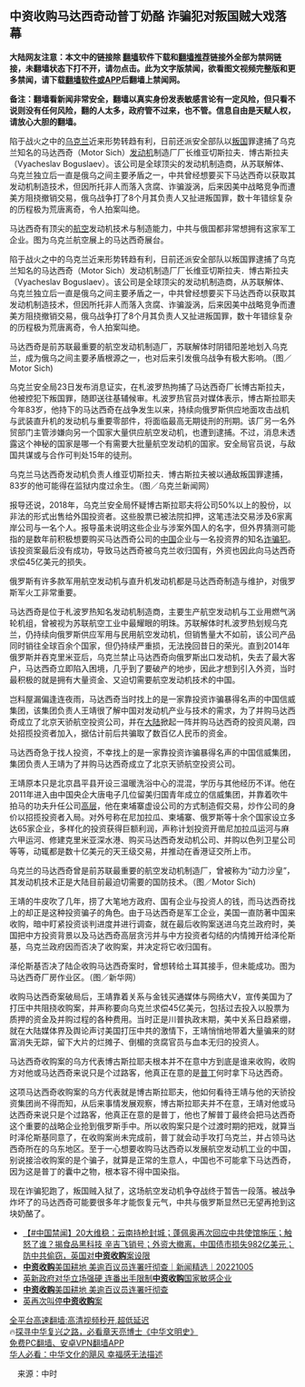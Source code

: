  <!-- 面包屑导航 --> <h2>中资收购马达西奇动普丁奶酪 诈骗犯对叛国贼大戏落幕</h2> <p class="notice"><b>大陆网友注意：本文中的链接除 <a href="https://github.com/bannedbook/fanqiang" >翻墙</a>软件下载和<a href="https://github.com/killgcd/justmysocks/blob/master/README.md">翻墙推荐</a>链接外全部为禁网链接，未翻墙状态下打不开，请勿点击。此为文字版禁闻，欲看图文视频完整版和更多禁闻，请下载<a href="https://github.com/bannedbook/fanqiang">翻墙软件或APP</a>后翻墙上禁闻网。</p><p>备注：翻墙看新闻非常安全，翻墙以真实身份发表敏感言论有一定风险，但只看不说则没有任何风险，翻的人太多，政府管不过来，也不管。信息自由是天赋人权，请放心大胆的翻墙。</b></p>  <div class="entry"> <p id="summary">陷于战火之中的<a href="https://www.bannedbook.org/bnews/tag/%e4%b9%8c%e5%85%8b%e5%85%b0/" class="st_tag internal_tag" rel="tag" title="标签 乌克兰 下的日志">乌克兰</a>近来形势转趋有利，日前还派安全部队以<a href="https://www.bannedbook.org/bnews/tag/%E5%8F%9B%E5%9B%BD/" class="st_tag internal_tag" rel="tag" title="标签 叛国 下的日志">叛国</a>罪逮捕了乌克兰知名的马达西奇（Motor Sich）<a href="https://www.bannedbook.org/bnews/tag/%e5%8f%91%e5%8a%a8%e6%9c%ba/" class="st_tag internal_tag" rel="tag" title="标签 发动机 下的日志">发动机</a>制造厂厂长维亚切斯拉夫．博古斯拉夫（Vyacheslav Boguslaev）。该公司是全球顶尖的发动机制造商，从苏联解体、乌克兰独立后一直是俄乌之间主要矛盾之一，中共曾经想要买下马达西奇以获取其发动机制造技术，但因所托非人而落入贪腐、诈骗漩涡，后来因美中战略竞争而遭美方阻挠撤销交易，俄乌战争打了8个月其负责人又扯进叛国罪，数十年错综复杂的历程极为荒唐离奇，令人拍案叫绝。</p> <p id="conimg">马达西奇有顶尖的<a href="https://www.bannedbook.org/bnews/tag/%E8%88%AA%E7%A9%BA/" class="st_tag internal_tag" rel="tag" title="标签 航空 下的日志">航空</a>发动机技术与制造能力，中共与俄国都非常想拥有这家军工企业。图为乌克兰航空展上的马达西奇展台。</p> <p>陷于战火之中的乌克兰近来形势转趋有利，日前还派安全部队以叛国罪逮捕了乌克兰知名的马达西奇（Motor Sich）发动机制造厂厂长维亚切斯拉夫．博古斯拉夫（Vyacheslav Boguslaev）。该公司是全球顶尖的发动机制造商，从苏联解体、乌克兰独立后一直是俄乌之间主要矛盾之一，中共曾经想要买下马达西奇以获取其发动机制造技术，但因所托非人而落入贪腐、诈骗漩涡，后来因美中战略竞争而遭美方阻挠撤销交易，俄乌战争打了8个月其负责人又扯进叛国罪，数十年错综复杂的历程极为荒唐离奇，令人拍案叫绝。</p> <p>马达西奇是前苏联最重要的航空发动机制造厂，苏联解体时阴错阳差地划入乌克兰，成为俄乌之间主要矛盾根源之一，也对后来引发俄乌战争有极大影响。（图／Motor Sich)</p> <p>乌克兰安全局23日发布消息证实，在札波罗热拘捕了马达西奇厂长博古斯拉夫，他被控犯下叛国罪，随即送往基辅候审。札波罗热官员对媒体表示，博古斯拉耶夫今年83岁，他持下的马达西奇在战争发生以来，持续向俄罗斯供应地面攻击战机与武装直升机的发动机与重要零部件，将面临最高无期徒刑的刑期。该厂另一名外贸部门主管涉嫌向另一个国家大量供应航空发动机，也遭到逮捕。不过，消息未透露这个神秘的国家是哪一个有需要大批量航空发动机的国家。安全局官员说，与敌国共谋或与合作可判处15年的徒刑。</p>  <p>乌克兰马达西奇发动机负责人维亚切斯拉夫．博古斯拉夫被以通敌叛国罪逮捕，83岁的他可能得在监狱内度过余生。（图／乌克兰新闻网）</p> <p>报导还说，2018年，乌克兰安全局怀疑博古斯拉耶夫将公司50%以上的股份，以非法的形式出售给外国投资者。这些股票已被法院扣押，这笔违法交易涉及6家离岸公司与一名个人。报导虽未说明这些企业与涉案外国人的名字，但外界猜测可能指的是数年前积极想要购买马达西奇公司的<span class='wp_keywordlink_affiliate'><a href="https://www.bannedbook.org/" title="中国" target="_blank">中国</a></span>企业与一名投资界的知名<a href="https://www.bannedbook.org/bnews/tag/%E8%AF%88%E9%AA%97%E7%8A%AF/" class="st_tag internal_tag" rel="tag" title="标签 诈骗犯 下的日志">诈骗犯</a>。该投资案最后没有成功，导致马达西奇被乌克兰收归国有，外资也因此向马达西奇求偿45亿美元的损失。</p> <p>俄罗斯有许多款军用航空发动机与直升机发动机都是马达西奇制造与维护，对俄罗斯军火工非常重要。</p> <p>马达西奇是位于札波罗热知名发动机制造商，主要生产航空发动机与工业用燃气涡轮机组，曾被视为苏联航空工业中最耀眼的明珠。苏联解体时札波罗热划规乌克兰，仍持续向俄罗斯供应军用与民用航空发动机，但销售量大不如前，该公司产品同时销往全球百余个国家，但仍持续严重损，无法挽回昔日的荣光。直到2014年俄罗斯并吞克里米亚后，乌克兰禁止马达西奇向俄罗斯出口发动机，失去了最大客户，马达西奇立即陷入困境，几乎到了要破产的地步，因此才想到引入外资，当时最积极的就是拥有大量资金、又迫切需要航空发动机技术的中国。</p> <p>岂料屋漏偏逢连夜雨，马达西奇当时找上的是一家靠投资诈骗暴得名声的中国信威集团，该集团负责人王靖很了解中国对发动机产业与技术的需求，为了并购马达西奇成立了北京天骄航空投资公司，并在<span class='wp_keywordlink_affiliate'><a href="https://www.bannedbook.org/" title="大陆" target="_blank">大陆</a></span>掀起一阵并购马达西奇的投资风潮，四处招揽投资者加入，据估计前后共骗取了数百亿人民币的资金。</p>  <p>马达西奇急于找人投资，不幸找上的是一家靠投资诈骗暴得名声的中国信威集团，集团负责人王靖为了并购马达西奇成立了北京天骄航空投资公司。</p> <p>王靖原本只是北京昌平县开设三温暖洗浴中心的混混，学历与其他经历不详。他在2011年进入由中国央企大唐电子几位留美归国青年成立的信威集团，并靠着吹牛拍马的功夫升任公司<span class='wp_keywordlink_affiliate'><a href="https://www.bannedbook.org/bnews/ccpdope/" title="中共高层内幕" target="_blank">高层</a></span>，他在柬埔寨虚设公司的方式制造假交易，炒作公司的身价以招揽投资者入局。对外号称在尼加拉瓜、柬埔寨、俄罗斯等十余个国家设立多达65家企业，多样化的投资获得巨额利润，声称计划投资开凿尼加拉瓜运河与麻六甲运河、修建克里米亚深水港、购买马达西奇发动机公司、并购以色列卫星公司等等，动辄都是数十亿美元的天王级交易，并推动在香港证交所上市。</p> <p>乌克兰的马达西奇曾是前苏联最重要的航空发动机制造厂，曾被称为“动力沙皇”，其发动机技术正是大陆目前最迫切需要的国防技术。（图／Motor Sich)</p> <p>王靖的牛皮吹了几年，捞了大笔地方政府、国有企业与投资人的钱，而马达西奇找上的却正是这种投资骗子的角色。由于马达西奇是军工企业，美国一直防著中国来收购，暗中盯紧投资谈判进度并进行调查，就在最后收购案送进乌克兰政府时，美国把中方投资背景以及马达西奇高层贪污并与中方投资者勾结的内情摊开给泽伦斯基，乌克兰政府因而否决了收购案，并决定将它收归国有。</p> <p>泽伦斯基否决了陆企收购马达西奇案时，曾想转给土耳其接手，但未能成功。图为马达西奇厂房作业区。（图／新华网）</p>  <p>收购马达西奇案破局后，王靖靠着关系与金钱买通媒体与网络大V，宣传美国为了打压中共阻挠收购案，并声称要向乌克兰求偿45亿美元，包括过去投入以股票为质押的资金及并购过程的各种费用。当时正是川普执政末期，美中关系日趋紧绷，就在大陆媒体界及舆论声讨美国打压中共的激情下，王靖悄悄地带着大量骗来的财富消失无踪，留下大片的烂摊子、倒楣的贪腐官员与血本无归的投资人。</p> <p>马达西奇收购案的乌方代表博古斯拉耶夫根本并不在意中方到底是谁来收购，收购方对他或马达西奇来说只是个过路客，他真正在意的是<a href="https://www.bannedbook.org/bnews/tag/%E6%99%AE%E4%B8%81/" class="st_tag internal_tag" rel="tag" title="标签 普丁 下的日志">普丁</a>何时拿下马达西奇。</p> <p>这项马达西奇收购案的乌方代表就是博古斯拉耶夫，他如何看待王靖与他的天骄投资集团尚不得而知，从后来事情发展观察，博古斯拉耶夫并不在意，王靖对他或马达西奇来说只是个过路客，他真正在意的是普丁，他也了解普丁最终会把马达西奇这个重要的战略企业抢到俄罗斯手中。所以收购案只是个过渡时期的把戏，就算当时泽伦斯基同意了，在收购案尚未完成前，普丁就会动手攻打乌克兰，并占领马达西奇所在的乌东地区。至于一心想要收购马达西奇以发展航空发动机工业的中国，别说接洽收购案的是个骗子，就算是正常的生意人，中国也不可能拿下马达西奇，因为这是普丁的囊中之物，根本容不得中国染指。</p> <p>现在诈骗犯跑了，叛国贼入狱了，这场航空发动机争夺战终于暂告一段落。被战争炸坏了的马达西奇可能要很多年才能恢复元气，中共与俄罗斯显然已无望再抢到这块奶酪了。</p> <!--<div id="taboola-mid-1"></div>--><ul class='op-related-articles' title='相关阅读'> <li><a href='https://www.bannedbook.org/bnews/bannedvideo/20221007/1794083.html' target='_blank'>【#中国禁闻】20大维稳：云南持枪封城；蓬佩奥再次回应中共使馆施压；触怒了谁？揭食品黑科技 辛吉飞销号；外资大撤离，中国债市损失982亿美元；防中共偷窃，英国对<b>中资收购</b>案设限</a></li> <li><a href='https://www.bannedbook.org/bnews/bannedvideo/20221005/1793297.html' target='_blank'><b>中资收购</b>美国耕地 美逾百议员连署吁彻查｜新闻精选｜20221005</a></li> <li><a href='https://www.bannedbook.org/bnews/comments/20221004/1793025.html' target='_blank'>英新政府对华立场强硬 连番出手限制<b>中资收购</b>国家敏感企业</a></li> <li><a href='https://www.bannedbook.org/bnews/bannedvideo/20221004/1792947.html' target='_blank'><b>中资收购</b>美国耕地 美逾百议员连署吁彻查</a></li> <li><a href='https://www.bannedbook.org/bnews/headline/20220821/1774292.html' target='_blank'>英再次叫停<b>中资收购</b>案</a></li> </ul> <p class="texttj"> <a href="https://github.com/bannedbook/fanqiang/wiki/V2ray%E6%9C%BA%E5%9C%BA" target="_blank">全平台高速翻墙:高清视频秒开,超低延迟</a><br/> 🔥<a href="https://www.bannedbook.org/bnews/comments/20220808/1768773.html" target="_blank">探寻中华复兴之路，必看章天亮博士《中华文明史》</a><br/> <a href="https://github.com/bannedbook/fanqiang/wiki/%E7%A6%81%E9%97%BB%E7%BD%91%E5%AE%89%E5%8D%93%E7%BF%BB%E5%A2%99%E6%96%B0%E9%97%BBAPP" target="_blank">免费PC翻墙、安卓VPN翻墙APP</a><br/> <a href="https://www.bannedbook.org/bnews/comments/20220220/1694796.html" target="_blank">华人必看：中华文化的飓风 幸福感无法描述</a><br/> </p> <p class="src-info">　来源：中时 </p><a name='sharetosocial'></a> <div style="margin-bottom:5px;padding-bottom:5px;clear:both"> <div id="archive-pix-1" class="banner-ads"> <!-- AuctionX Display platform tag START --> <div id="27602x728x90x621x_ADSLOT1" clicktrack="%%CLICK_URL_ESC%%"></div>  <!-- AuctionX Display platform tag END --> </div> <div id="archive-pix-2" class="banner-ads"> <!-- AuctionX Display platform tag START --> <div id="27556x300x250x621x_ADSLOT1" clicktrack="%%CLICK_URL_ESC%%" style="margin:0 auto;text-align:center"></div>  <!-- AuctionX Display platform tag END --> </div> </div>  <div id="archive-pix-1" class="banner-ads"> <!-- AuctionX Display platform tag START --> <div id="27603x728x90x621x_ADSLOT1" clicktrack="%%CLICK_URL_ESC%%"></div>  <!-- AuctionX Display platform tag END --> </div> </div><!--END ENTRY--> 